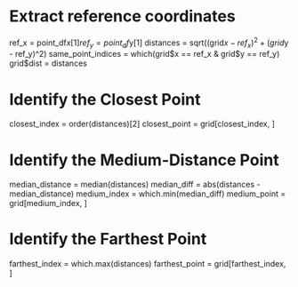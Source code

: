 # Extract reference coordinates
  ref_x = point_df$x[1]
  ref_y = point_df$y[1]
  distances = sqrt((grid$x - ref_x)^2 + (grid$y - ref_y)^2)
  same_point_indices = which(grid$x == ref_x & grid$y == ref_y)
  grid$dist = distances
  # Identify the Closest Point
  closest_index = order(distances)[2]
  closest_point = grid[closest_index, ]
  
  # Identify the Medium-Distance Point
  median_distance = median(distances)
  median_diff = abs(distances - median_distance)
  medium_index = which.min(median_diff)
  medium_point = grid[medium_index, ]
  
  # Identify the Farthest Point
  farthest_index = which.max(distances)
  farthest_point = grid[farthest_index, ]
  